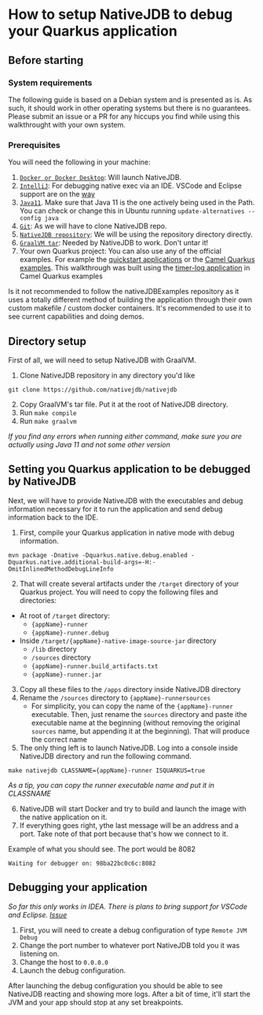 # How to setup NativeJDB to debug your Quarkus application

## Before starting

### System requirements

The following guide is based on a Debian system and is presented as is. As such, it should work in other operating systems but there is no guarantees. Please submit an issue or a PR for any hiccups you find while using this walkthrought with your own system.

### Prerequisites

You will need the following in your machine:

1. [`Docker or Docker Desktop`](https://docs.docker.com/desktop/install/ubuntu/): Will launch NativeJDB.
2. [`IntelliJ`](https://www.jetbrains.com/idea/download/): For debugging native exec via an IDE. VSCode and Eclipse support are on the [way](https://github.com/nativejdb/nativejdb/issues/60)
3. [`Java11`](https://adoptopenjdk.net/). Make sure that Java 11 is the one actively being used in the Path. You can check or change this in Ubuntu running `update-alternatives --config java`
4. [`Git`](https://help.github.com/articles/set-up-git/): As we will have to clone NativeJDB repo.
5. [`NativeJDB repository`](https://github.com/nativejdb/nativejdb): We will be using the repository directory directly.
6. [`GraalVM tar`](https://github.com/graalvm/graalvm-ce-builds/releases/download/vm-22.2.0/graalvm-ce-java11-linux-amd64-22.2.0.tar.gz): Needed by NativeJDB to work. Don't untar it!
7. Your own Quarkus project: You can also use any of the official examples. For example the [quickstart applications](https://github.com/quarkusio/quarkus-quickstarts) or the [Camel Quarkus examples](https://github.com/apache/camel-quarkus-examples). This walkthrough was built using the [timer-log application](https://github.com/apache/camel-quarkus-examples/tree/main/timer-log-main) in Camel Quarkus examples

Is it not recommended to follow the nativeJDBExamples repository as it uses a totally different method of building the application through their own custom makefile / custom docker containers. It's recommended to use it to see current capabilities and doing demos.

## Directory setup

First of all, we will need to setup NativeJDB with GraalVM.

1. Clone NativeJDB repository in any directory you'd like

`git clone https://github.com/nativejdb/nativejdb`

2. Copy GraalVM's tar file. Put it at the root of NativeJDB directory.
3. Run `make compile`
4. Run `make graalvm`

_If you find any errors when running either command, make sure you are actually using Java 11 and not some other version_

## Setting you Quarkus application to be debugged by NativeJDB

Next, we will have to provide NativeJDB with the executables and debug information necessary for it to run the application and send debug information back to the IDE.

1. First, compile your Quarkus application in native mode with debug information. 

`mvn package -Dnative -Dquarkus.native.debug.enabled -Dquarkus.native.additional-build-args=-H:-OmitInlinedMethodDebugLineInfo`

2. That will create several artifacts under the `/target` directory of your Quarkus project. You will need to copy the following files and directories:

- At root of `/target` directory:
    - `{appName}-runner`
    - `{appName}-runner.debug`
- Inside `/target/{appName}-native-image-source-jar` directory
    - `/lib` directory
    - `/sources` directory
    - `{appName}-runner.build_artifacts.txt`
    - `{appName}-runner.jar`

3. Copy all these files to the `/apps` directory inside NativeJDB directory
4. Rename the `/sources` directory to `{appName}-runnersources`
    - For simplicity, you can copy the name of the `{appName}-runner` executable. Then, just rename the `sources` directory and paste ithe executable name at the beginning (without removing the original `sources` name, but appending it at the beginning). That will produce the correct name
5. The only thing left is to launch NativeJDB. Log into a console inside NativeJDB directory and run the following command.

`make nativejdb CLASSNAME={appName}-runner ISQUARKUS=true`

_As a tip, you can copy the runner executable name and put it in CLASSNAME_

6. NativeJDB will start Docker and try to build and launch the image with the native application on it.
7. If everything goes right, ythe last message will be an address and a port. Take note of that port because that's how we connect to it.

Example of what you should see. The port would be 8082

`Waiting for debugger on: 98ba22bc0c6c:8082`

## Debugging your application

_So far this only works in IDEA. There is plans to bring support for VSCode and Eclipse. [Issue](https://github.com/nativejdb/nativejdb/issues/60)_

1. First, you will need to create a debug configuration of type `Remote JVM Debug`
2. Change the port number to whatever port NativeJDB told you it was listening on.
3. Change the host to `0.0.0.0`
4. Launch the debug configuration.

After launching the debug configuration you should be able to see NativeJDB reacting and showing more logs. After a bit of time, it'll start the JVM and your app should stop at any set breakpoints.